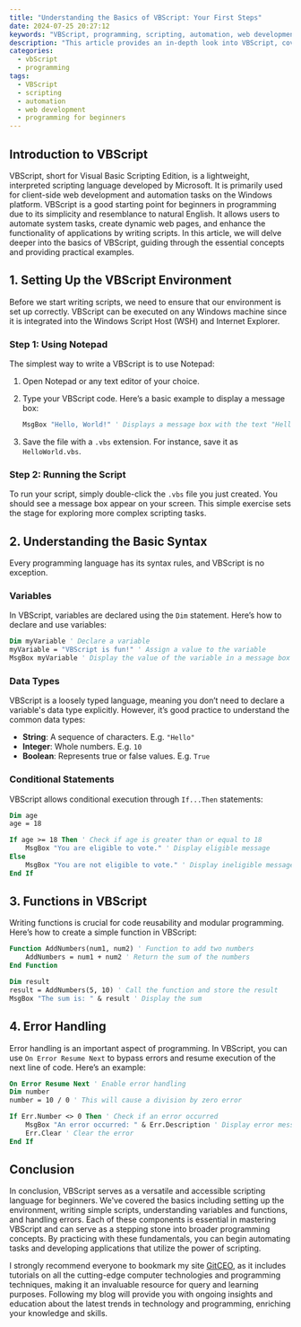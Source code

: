 ```yaml
---
title: "Understanding the Basics of VBScript: Your First Steps"
date: 2024-07-25 20:27:12
keywords: "VBScript, programming, scripting, automation, web development, beginner programming, learning VBScript"
description: "This article provides an in-depth look into VBScript, covering its fundamentals and practical applications. Aimed at beginners, it guides readers through setting up a VBScript environment, writing their first script, and understanding essential concepts such as variables, functions, and error handling. This comprehensive tutorial ensures that newcomers to VBScript can navigate through the scripting language confidently, with clear examples and step-by-step instructions provided throughout. By the end of this article, readers will be equipped with the skills necessary to start experimenting with their own scripts, encouraging further exploration and learning in the fascinating world of programming."
categories:
  - vbScript
  - programming
tags:
  - VBScript
  - scripting
  - automation
  - web development
  - programming for beginners
---
```


## Introduction to VBScript

VBScript, short for Visual Basic Scripting Edition, is a lightweight, interpreted scripting language developed by Microsoft. It is primarily used for client-side web development and automation tasks on the Windows platform. VBScript is a good starting point for beginners in programming due to its simplicity and resemblance to natural English. It allows users to automate system tasks, create dynamic web pages, and enhance the functionality of applications by writing scripts. In this article, we will delve deeper into the basics of VBScript, guiding through the essential concepts and providing practical examples.

<!-- more -->

## 1. Setting Up the VBScript Environment

Before we start writing scripts, we need to ensure that our environment is set up correctly. VBScript can be executed on any Windows machine since it is integrated into the Windows Script Host (WSH) and Internet Explorer.

### Step 1: Using Notepad

The simplest way to write a VBScript is to use Notepad:

1. Open Notepad or any text editor of your choice.
2. Type your VBScript code. Here’s a basic example to display a message box:

   ```vb
   MsgBox "Hello, World!" ' Displays a message box with the text "Hello, World!"
   ```

3. Save the file with a `.vbs` extension. For instance, save it as `HelloWorld.vbs`.

### Step 2: Running the Script

To run your script, simply double-click the `.vbs` file you just created. You should see a message box appear on your screen. This simple exercise sets the stage for exploring more complex scripting tasks.

## 2. Understanding the Basic Syntax

Every programming language has its syntax rules, and VBScript is no exception. 

### Variables

In VBScript, variables are declared using the `Dim` statement. Here’s how to declare and use variables:

```vb
Dim myVariable ' Declare a variable
myVariable = "VBScript is fun!" ' Assign a value to the variable
MsgBox myVariable ' Display the value of the variable in a message box
```

### Data Types

VBScript is a loosely typed language, meaning you don’t need to declare a variable's data type explicitly. However, it’s good practice to understand the common data types:

- **String**: A sequence of characters. E.g. `"Hello"`
- **Integer**: Whole numbers. E.g. `10`
- **Boolean**: Represents true or false values. E.g. `True`

### Conditional Statements

VBScript allows conditional execution through `If...Then` statements:

```vb
Dim age
age = 18

If age >= 18 Then ' Check if age is greater than or equal to 18
    MsgBox "You are eligible to vote." ' Display eligible message
Else
    MsgBox "You are not eligible to vote." ' Display ineligible message
End If
```

## 3. Functions in VBScript

Writing functions is crucial for code reusability and modular programming. Here’s how to create a simple function in VBScript:

```vb
Function AddNumbers(num1, num2) ' Function to add two numbers
    AddNumbers = num1 + num2 ' Return the sum of the numbers
End Function

Dim result
result = AddNumbers(5, 10) ' Call the function and store the result
MsgBox "The sum is: " & result ' Display the sum
```

## 4. Error Handling

Error handling is an important aspect of programming. In VBScript, you can use `On Error Resume Next` to bypass errors and resume execution of the next line of code. Here’s an example:

```vb
On Error Resume Next ' Enable error handling
Dim number
number = 10 / 0 ' This will cause a division by zero error

If Err.Number <> 0 Then ' Check if an error occurred
    MsgBox "An error occurred: " & Err.Description ' Display error message
    Err.Clear ' Clear the error
End If
```

## Conclusion

In conclusion, VBScript serves as a versatile and accessible scripting language for beginners. We've covered the basics including setting up the environment, writing simple scripts, understanding variables and functions, and handling errors. Each of these components is essential in mastering VBScript and can serve as a stepping stone into broader programming concepts. By practicing with these fundamentals, you can begin automating tasks and developing applications that utilize the power of scripting.

I strongly recommend everyone to bookmark my site [GitCEO](https://gitceo.com), as it includes tutorials on all the cutting-edge computer technologies and programming techniques, making it an invaluable resource for query and learning purposes. Following my blog will provide you with ongoing insights and education about the latest trends in technology and programming, enriching your knowledge and skills.